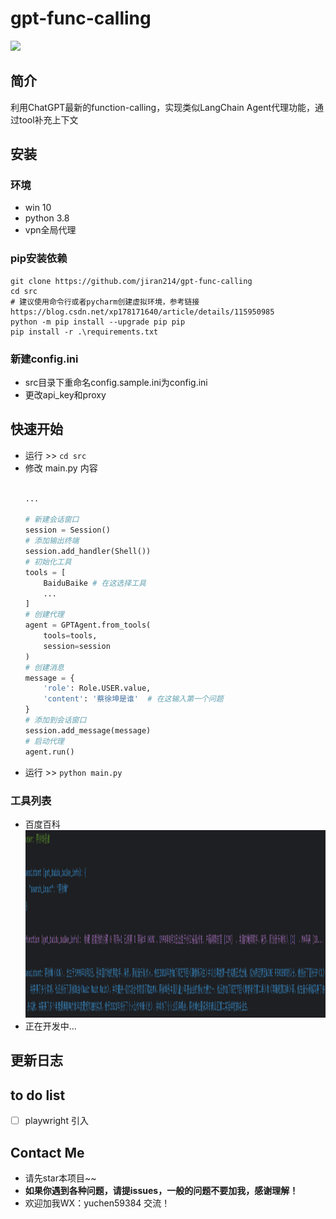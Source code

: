 # gpt-func-calling 

![](https://img.shields.io/badge/license-GPL-blue)

## 简介
利用ChatGPT最新的function-calling，实现类似LangChain Agent代理功能，通过tool补充上下文

## 安装
### 环境
- win 10
- python 3.8
- vpn全局代理
### pip安装依赖
```shell
git clone https://github.com/jiran214/gpt-func-calling
cd src
# 建议使用命令行或者pycharm创建虚拟环境，参考链接 https://blog.csdn.net/xp178171640/article/details/115950985
python -m pip install --upgrade pip pip
pip install -r .\requirements.txt
```
### 新建config.ini 
- src目录下重命名config.sample.ini为config.ini
- 更改api_key和proxy
## 快速开始
- 运行 >> `cd src`
- 修改 main.py 内容
  ```python 
  
  ...
  
  # 新建会话窗口
  session = Session()
  # 添加输出终端
  session.add_handler(Shell())
  # 初始化工具 
  tools = [
      BaiduBaike # 在这选择工具
      ... 
  ]
  # 创建代理
  agent = GPTAgent.from_tools(
      tools=tools,
      session=session
  )
  # 创建消息
  message = {
      'role': Role.USER.value,
      'content': '蔡徐坤是谁'  # 在这输入第一个问题
  }
  # 添加到会话窗口
  session.add_message(message)
  # 启动代理
  agent.run()

  ```
- 运行 >> `python main.py`

### 工具列表
- 百度百科
  <div align=center>
    <img src="https://github.com/jiran214/gpt-func-calling/blob/main/public/img.png" width="800" height="300"/><br/>
  </div>
- 正在开发中...
## 更新日志
## to do list
- [ ] playwright 引入
## Contact Me
- 请先star本项目~~
- **如果你遇到各种问题，请提issues，一般的问题不要加我，感谢理解！**
- 欢迎加我WX：yuchen59384 交流！

